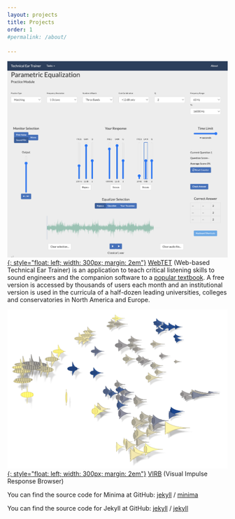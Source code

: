 ```yaml
---
layout: projects
title: Projects
order: 1
#permalink: /about/

---
```



<a href="https://webtet.net/">![webtet](images/webtet.png){: style="float: left; width: 300px; margin: 2em"}</a>  [WebTET](https://webtet.net/) (Web-based Technical Ear Trainer) is an application to teach critical listening skills to sound engineers and  the companion software to a [popular textbook](https://www.amazon.com/Production-Critical-Listening-Engineering-Presents/dp/1138845949). A free version is accessed by thousands of users each month and an institutional version is used in the curricula of a half-dozen leading universities, colleges and conservatories in North America and Europe.    
  
    


<a href="https://virb.herokuapp.com/">![webtet](images/virb.png){: style="float: left; width: 300px; margin: 2em"}</a>  [VIRB](https://virb.herokuapp.com/) (Visual Impulse Response Browser)
  



You can find the source code for Minima at GitHub:
[jekyll][jekyll-organization] /
[minima](https://github.com/jekyll/minima)

You can find the source code for Jekyll at GitHub:
[jekyll][jekyll-organization] /
[jekyll](https://github.com/jekyll/jekyll)


[jekyll-organization]: https://github.com/jekyll

